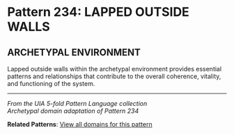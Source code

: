 # Pattern 234: LAPPED OUTSIDE WALLS

## ARCHETYPAL ENVIRONMENT

Lapped outside walls within the archetypal environment provides essential patterns and relationships that contribute to the overall coherence, vitality, and functioning of the system.

---

*From the UIA 5-fold Pattern Language collection*  
*Archetypal domain adaptation of Pattern 234*

**Related Patterns**: [View all domains for this pattern](../../UIA/md/T234%20LAPPED%20OUTSIDE%20WALLS.md)
